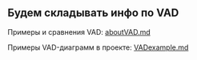 ## Будем складывать инфо по VAD

Примеры и сравнения VAD: [aboutVAD.md](aboutVAD.md)

Примеры VAD-диаграмм в проекте: [VADexample.md](VADexample.md)
